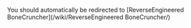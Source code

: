 You should automatically be redirected to [ReverseEngineered BoneCruncher](/wiki/ReverseEngineered BoneCruncher/)
